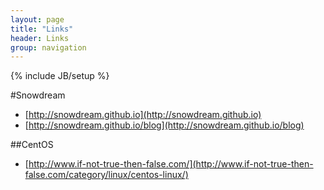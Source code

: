 ```yaml
---
layout: page
title: "Links"
header: Links
group: navigation
---
```

{% include JB/setup %}

#Snowdream
* [http://snowdream.github.io](http://snowdream.github.io)             
* [http://snowdream.github.io/blog](http://snowdream.github.io/blog)          


##CentOS
* [http://www.if-not-true-then-false.com/](http://www.if-not-true-then-false.com/category/linux/centos-linux/)

